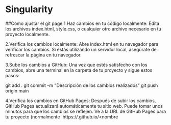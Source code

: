 # Singularity

##Como ajustar el git page
1.Haz cambios en tu código localmente:
Edita los archivos index.html, style.css, o cualquier otro archivo necesario en tu proyecto localmente.

2.Verifica los cambios localmente:
Abre index.html en tu navegador para verificar los cambios.
Si estás utilizando un servidor local, asegúrate de refrescar la página en tu navegador.

3.Sube los cambios a GitHub:
Una vez que estés satisfecho con los cambios, abre una terminal en la carpeta de tu proyecto y sigue estos pasos:


git add .
git commit -m "Descripción de los cambios realizados"
git push origin main

4.Verifica los cambios en GitHub Pages:
Después de subir los cambios, GitHub Pages actualizará automáticamente tu sitio web. Puede tomar unos minutos para que los cambios se reflejen.
Ve a la URL de GitHub Pages para tu proyecto (normalmente `https://<tu-usuario>.github.io/<nombre